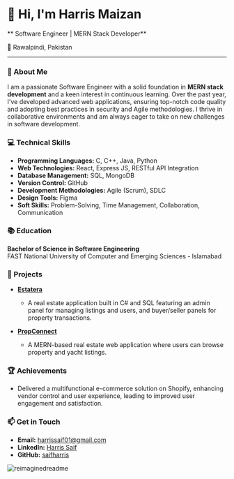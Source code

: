 
# 👋 Hi, I'm Harris Maizan

** Software Engineer | MERN Stack Developer**

📍 Rawalpindi, Pakistan

---

### 🚀 About Me
I am a passionate  Software Engineer with a solid foundation in **MERN stack development** and a keen interest in continuous learning. Over the past year, I've developed advanced web applications, ensuring top-notch code quality and adopting best practices in security and Agile methodologies. I thrive in collaborative environments and am always eager to take on new challenges in software development.

### 💻 Technical Skills
- **Programming Languages:** C, C++, Java, Python
- **Web Technologies:** React, Express JS, RESTful API Integration
- **Database Management:** SQL, MongoDB
- **Version Control:** GitHub
- **Development Methodologies:** Agile (Scrum), SDLC
- **Design Tools:** Figma
- **Soft Skills:** Problem-Solving, Time Management, Collaboration, Communication

### 📚 Education
**Bachelor of Science in Software Engineering**  
FAST National University of Computer and Emerging Sciences - Islamabad

### 🌟 Projects
- **[Estatera](https://github.com/saifharris/estatera)**
  - A real estate application built in C# and SQL featuring an admin panel for managing listings and users, and buyer/seller panels for property transactions.

- **[PropConnect](https://github.com/saifharris/PropConnect)**
  - A MERN-based real estate web application where users can browse property and yacht listings.

### 🏆 Achievements
- Delivered a multifunctional e-commerce solution on Shopify, enhancing vendor control and user experience, leading to improved user engagement and satisfaction.

### 📫 Get in Touch
- **Email:** harrissaif01@gmail.com
- **LinkedIn:** [Harris Saif](https://www.linkedin.com/in/harris-saif-863a84246/)
- **GitHub:** [saifharris](https://github.com/saifharris)

<img src="https://myreadme.vercel.app/api/embed/saifharris?panels=userstatistics,toprepositories,toplanguages,commitgraph" alt="reimaginedreadme" />

